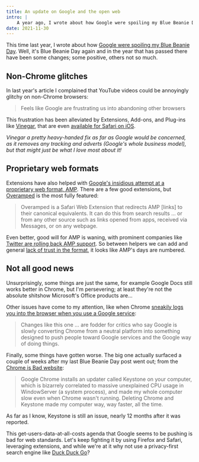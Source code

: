 ```yaml
---
title: An update on Google and the open web
intro: |
    A year ago, I wrote about how Google were spoiling my Blue Beanie Day. Since then, there have been some changes; some positive, others not so much.
date: 2021-11-30
---
```


This time last year, I wrote about how [Google were spoiling my Blue Beanie Day](/blog/google-are-spoiling-my-blue-beanie-day). Well, it's Blue Beanie Day again and in the year that has passed there have been some changes; some positive, others not so much.


## Non-Chrome glitches

In last year's article I complained that YouTube videos could be annoyingly glitchy on non-Chrome browsers:

> Feels like Google are frustrating us into abandoning other browsers

This frustration has been alleviated by Extensions, Add-ons, and Plug-ins like [Vinegar](https://andadinosaur.com/launch-vinegar), that are even [available for Safari on iOS](/blog/wwdc-2021-roundup#safari).

<i>Vinegar a pretty heavy-handed fix as far as Google would be concerned, as it removes any tracking and adverts (Google's whole business model), but that might just be what I love most about it!</i>


## Proprietary web formats

Extensions have also helped with [Google's insidious attempt at a proprietary web format, AMP](https://80x24.net/post/the-problem-with-amp/). There are a few good extensions, but [Overamped](https://overamped.app) is the most fully featured:

> Overamped is a Safari Web Extension that redirects AMP [links] to their canonical equivalents. It can do this from search results … or from any other source such as links opened from apps, received via Messages, or on any webpage.

Even better, good will for AMP is waning, with prominent companies like [Twitter are rolling back AMP support](https://searchengineland.com/twitter-rolls-back-amp-support-no-longer-sends-users-to-amp-pages-376168). So between helpers we can add and general [lack of trust in the format](https://adactio.com/journal/18350), it looks like AMP's days are numbered.


## Not all good news

Unsurprisingly, some things are just the same, for example Google Docs still works better in Chrome, but I'm persevering; at least they're not the absolute shitshow Microsoft's Office products are…

Other issues have come to my attention, like when Chrome [sneakily logs you into the browser when you use a Google service](https://www.theverge.com/2018/9/24/17895536/google-chrome-69-log-in-sync-password-user-data-privacy):

> Changes like this one … are fodder for critics who say Google is slowly converting Chrome from a neutral platform into something designed to push people toward Google services and the Google way of doing things.

Finally, some things have gotten worse. The big one actually surfaced a couple of weeks after my last Blue Beanie Day post went out; from the [Chrome is Bad website](https://chromeisbad.com):

> Google Chrome installs an updater called Keystone on your computer, which is bizarrely correlated to massive unexplained CPU usage in WindowServer (a system process), and made my whole computer slow even when Chrome wasn't running. Deleting Chrome and Keystone made my computer way, way faster, all the time.

As far as I know, Keystone is still an issue, nearly 12 months after it was reported.

This get-users-data-at-all-costs agenda that Google seems to be pushing is bad for web standards. Let's keep fighting it by using Firefox and Safari, leveraging extensions, and while we're at it why not use a privacy-first search engine like [Duck Duck Go](https://duckduckgo.com)?
